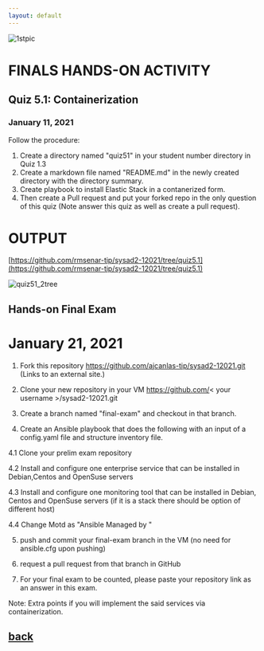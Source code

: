 ```yaml
---
layout: default
---
```



![1stpic](https://user-images.githubusercontent.com/75377706/104594832-ad7dd280-56ac-11eb-8dba-16a7f428d5d2.PNG)


# FINALS HANDS-ON ACTIVITY


## Quiz 5.1: Containerization

### January 11, 2021


Follow the procedure:

1. Create a directory named "quiz51" in your student number directory in Quiz 1.3
2. Create a markdown file named "README.md" in the newly created directory with the directory summary.
3. Create playbook to install Elastic Stack in a contanerized form.
4. Then create a Pull request and put your forked repo in the only question of this quiz (Note answer this quiz as well as create a pull request).                                                                                       


# OUTPUT

[https://github.com/rmsenar-tip/sysad2-12021/tree/quiz5.1](https://github.com/rmsenar-tip/sysad2-12021/tree/quiz5.1)

![quiz51_2tree](https://user-images.githubusercontent.com/75377706/104697652-0d2abb00-574b-11eb-8724-d14b1af9bb96.PNG)


## Hands-on Final Exam

# January 21, 2021


1. Fork this repository https://github.com/ajcanlas-tip/sysad2-12021.git (Links to an external site.)

2. Clone your new repository in your VM https://github.com/< your username >/sysad2-12021.git

3. Create a branch named "final-exam" and checkout in that branch. 

4. Create an Ansible playbook that does the following with an input of a config.yaml file and structure inventory file.

4.1 Clone your prelim exam repository

4.2 Install and configure one enterprise service that can be installed in Debian,Centos and OpenSuse servers

4.3 Install and configure one monitoring tool that can be installed in Debian, Centos and OpenSuse servers (if it is a stack there should be option of different host)

4.4 Change Motd as "Ansible Managed by <username>"

5. push and commit your final-exam branch in the VM (no need for ansible.cfg upon pushing)

6. request a pull request from that branch in GitHub

7. For your final exam to be counted, please paste your repository link as an answer in this exam.

Note: Extra points if you will implement the said services via containerization.





## [back](./)

